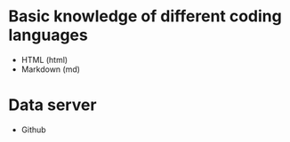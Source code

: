 # Basic knowledge of different coding languages
* HTML (html)
* Markdown (md)

# Data server
* Github 
